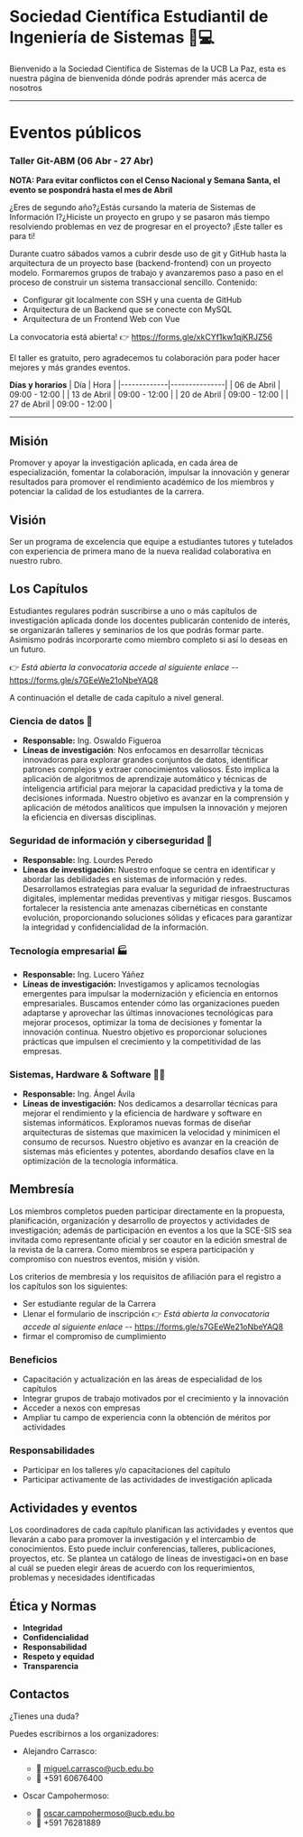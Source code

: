 # Sociedad Científica Estudiantil de Ingeniería de Sistemas 🐧💻
Bienvenido a la Sociedad Científica de Sistemas de la UCB La Paz, esta es nuestra página de bienvenida dónde podrás aprender más acerca de nosotros

-----

# Eventos públicos
### Taller Git-ABM (06 Abr - 27 Abr)

**NOTA: Para evitar conflictos con el Censo Nacional y Semana Santa, el evento se pospondrá hasta el mes de Abril**

¿Eres de segundo año?¿Estás cursando la materia de Sistemas de Información I?¿Hiciste un proyecto en grupo y se pasaron más tiempo resolviendo problemas en vez de progresar en el proyecto? ¡Este taller es para ti!

Durante cuatro sábados vamos a cubrir desde uso de git y GitHub hasta la arquitectura de un proyecto base (backend-frontend) con un proyecto modelo. Formaremos grupos de trabajo y avanzaremos paso a paso en el proceso de construir un sistema transaccional sencillo.
Contenido:
- Configurar git localmente con SSH y una cuenta de GitHub
- Arquitectura de un Backend que se conecte con MySQL
- Arquitectura de un Frontend Web con Vue

La convocatoria está abierta! 👉 https://forms.gle/xkCYf1kw1qjKRJZ56 

El taller es gratuito, pero agradecemos tu colaboración para poder hacer mejores y más grandes eventos.

**Días y horarios**
| Día         | Hora          |
|-------------|---------------|
| 06 de Abril | 09:00 - 12:00 |
| 13 de Abril | 09:00 - 12:00 |
| 20 de Abril | 09:00 - 12:00 |
| 27 de Abril | 09:00 - 12:00 |

-----


## Misión
Promover y apoyar la investigación aplicada, en cada área de
especialización, fomentar la colaboración, impulsar la innovación y generar
resultados para promover el rendimiento académico de los miembros y
potenciar la calidad de los estudiantes de la carrera.

## Visión 
Ser un programa de excelencia que equipe a estudiantes tutores y tutelados con experiencia de primera mano de la nueva realidad colaborativa en nuestro rubro.

## Los Capítulos
Estudiantes regulares podrán suscribirse a uno o más capítulos de investigación aplicada donde los docentes publicarán contenido de interés, se organizarán talleres y seminarios de los que podrás formar parte. Asimismo podrás incorporarte como miembro completo si así lo deseas en un futuro.

👉 *Está abierta la convocatoria accede al siguiente enlace --* https://forms.gle/s7GEeWe21oNbeYAQ8

A continuación el detalle de cada capítulo a nivel general.

### Ciencia de datos 🤖
- **Responsable:** Ing. Oswaldo Figueroa
- **Líneas de investigación**:
  Nos enfocamos en desarrollar técnicas innovadoras para explorar grandes conjuntos de datos, identificar patrones complejos y extraer conocimientos valiosos. Esto implica la aplicación de algoritmos de aprendizaje automático y técnicas de inteligencia artificial para mejorar la capacidad predictiva y la toma de decisiones informada. Nuestro objetivo es avanzar en la comprensión y aplicación de métodos analíticos que impulsen la innovación y mejoren la eficiencia en diversas disciplinas.

### Seguridad de información y ciberseguridad 🔏
- **Responsable:** Ing. Lourdes Peredo
- **Líneas de investigación:**
  Nuestro enfoque se centra en identificar y abordar las debilidades en sistemas de información y redes. Desarrollamos estrategias para evaluar la seguridad de infraestructuras digitales, implementar medidas preventivas y mitigar riesgos. Buscamos fortalecer la resistencia ante amenazas cibernéticas en constante evolución, proporcionando soluciones sólidas y eficaces para garantizar la integridad y confidencialidad de la información.

### Tecnología empresarial 🏭
- **Responsable:** Ing. Lucero Yáñez
- **Líneas de investigación:**
  Investigamos y aplicamos tecnologías emergentes para impulsar la modernización y eficiencia en entornos empresariales. Buscamos entender cómo las organizaciones pueden adaptarse y aprovechar las últimas innovaciones tecnológicas para mejorar procesos, optimizar la toma de decisiones y fomentar la innovación continua. Nuestro objetivo es proporcionar soluciones prácticas que impulsen el crecimiento y la competitividad de las empresas.

### Sistemas, Hardware & Software 🧑‍💻
- **Responsable:** Ing. Ángel Ávila
- **Líneas de investigación:**
  Nos dedicamos a desarrollar técnicas para mejorar el rendimiento y la eficiencia de hardware y software en sistemas informáticos. Exploramos nuevas formas de diseñar arquitecturas de sistemas que maximicen la velocidad y minimicen el consumo de recursos. Nuestro objetivo es avanzar en la creación de sistemas más eficientes y potentes, abordando desafíos clave en la optimización de la tecnología informática.

## Membresía
Los miembros completos pueden participar directamente en la propuesta, planificación, organización y desarrollo de proyectos y actividades de investigación; además de participación en eventos a los que la SCE-SIS sea invitada como representante oficial y ser coautor en la edición smestral de la revista de la carrera. Como miembros se espera participación y compromiso con nuestros eventos, misión y visión.

Los criterios de membresía y los requisitos de afiliación para el registro a los capítulos son los siguientes: 

- Ser estudiante regular de la Carrera
- Llenar el formulario de inscripción 👉 *Está abierta la convocatoria accede al siguiente enlace --* https://forms.gle/s7GEeWe21oNbeYAQ8
- firmar el compromiso de cumplimiento

### Beneficios
- Capacitación y actualización en las áreas de especialidad de los capítulos
- Integrar grupos de trabajo motivados por el crecimiento y la innovación
- Acceder a nexos con empresas
- Ampliar tu campo de experiencia conn la obtención de méritos por actividades

### Responsabilidades
- Participar en los talleres y/o capacitaciones del capítulo
- Participar activamente de las actividades de investigación aplicada

## Actividades y eventos
Los coordinadores de cada capítulo planifican las actividades y eventos que llevarán a cabo para promover la investigación y el intercambio de conocimientos. Esto puede incluir conferencias, talleres, publicaciones, proyectos, etc. Se plantea un catálogo de líneas de investigaci+on en base al cuál se pueden elegir áreas de acuerdo con los requerimientos, problemas y necesidades identificadas


## Ética y Normas
- **Integridad**
- **Confidencialidad**
- **Responsabilidad**
- **Respeto y equidad**
- **Transparencia**

## Contactos
¿Tienes una duda?

Puedes escribirnos a los organizadores:
- Alejandro Carrasco:
  - 📧 miguel.carrasco@ucb.edu.bo
  - 📱 +591 60676400

- Oscar Campohermoso:
  - 📧 oscar.campohermoso@ucb.edu.bo
  - 📱 +591 76281889
 
